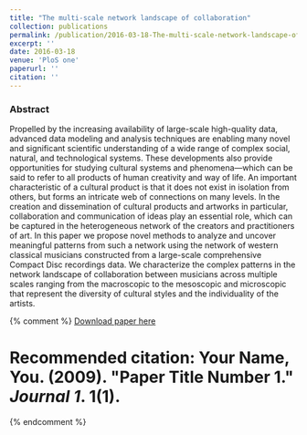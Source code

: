 ```yaml
---
title: "The multi-scale network landscape of collaboration"
collection: publications
permalink: /publication/2016-03-18-The-multi-scale-network-landscape-of-collaboration
excerpt: ''
date: 2016-03-18
venue: 'PloS one'
paperurl: ''
citation: ''
---
```

### Abstract
Propelled by the increasing availability of large-scale high-quality data, advanced data modeling and analysis techniques are enabling many novel and significant scientific understanding of a wide range of complex social, natural, and technological systems. These developments also provide opportunities for studying cultural systems and phenomena—which can be said to refer to all products of human creativity and way of life. An important characteristic of a cultural product is that it does not exist in isolation from others, but forms an intricate web of connections on many levels. In the creation and dissemination of cultural products and artworks in particular, collaboration and communication of ideas play an essential role, which can be captured in the heterogeneous network of the creators and practitioners of art. In this paper we propose novel methods to analyze and uncover meaningful patterns from such a network using the network of western classical musicians constructed from a large-scale comprehensive Compact Disc recordings data. We characterize the complex patterns in the network landscape of collaboration between musicians across multiple scales ranging from the macroscopic to the mesoscopic and microscopic that represent the diversity of cultural styles and the individuality of the artists.

{% comment %}
[Download paper here](http://academicpages.github.io/files/paper1.pdf)

# Recommended citation: Your Name, You. (2009). "Paper Title Number 1." <i>Journal 1</i>. 1(1). 
{% endcomment %}